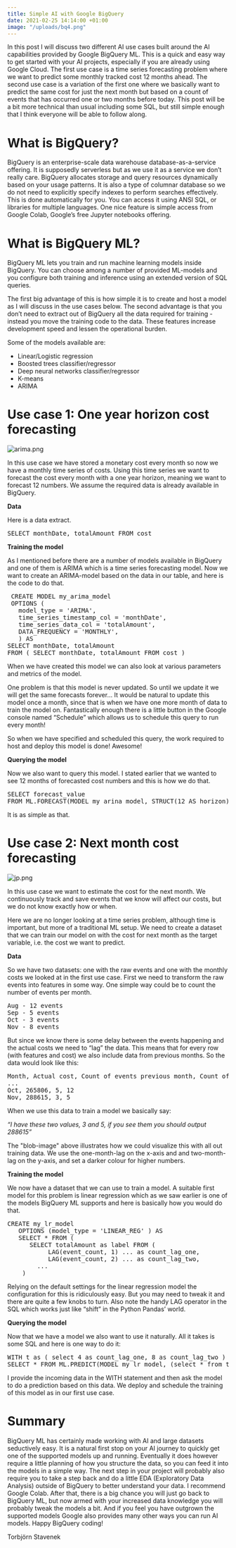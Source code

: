 ```yaml
---
title: Simple AI with Google BigQuery
date: 2021-02-25 14:14:00 +01:00
image: "/uploads/bq4.png"
---
```


In this post I will discuss two different AI use cases built around the AI capabilities provided by Google BigQuery ML. This is a quick and easy way to get started with your AI projects, especially if you are already using Google Cloud. The first use case is a time series forecasting problem where we want to predict some monthly tracked cost 12 months ahead. The second use case is a variation of the first one where we basically want to predict the same cost for just the next month but based on a count of events that has occurred one or two months before today. This post will be a bit more technical than usual including some SQL, but still simple enough that I think everyone will be able to follow along. 

# What is BigQuery?

BigQuery is an enterprise-scale data warehouse database-as-a-service offering. It is supposedly serverless but as we use it as a service we don’t really care. BigQuery allocates storage and query resources dynamically based on your usage patterns. It is also a type of columnar database so we do not need to explicitly specify indexes to perform searches effectively. This is done automatically for you.  You can access it using ANSI SQL, or libraries for multiple languages. One nice feature is simple access from Google Colab, Google’s free Jupyter notebooks offering.

# What is BigQuery ML?

BigQuery ML lets you train and run machine learning models inside BigQuery. You can choose among a number of provided ML-models and you configure both training and inference using an extended version of SQL queries. 

The first big advantage of this is how simple it is to create and host a model as I will discuss in the use cases below. The second advantage is that you don’t need to extract out of BigQuery all the data required for training - instead you move the training code to the data. These features increase development speed and lessen the operational burden.

Some of the models available are:
* Linear/Logistic regression
* Boosted trees classifier/regressor
* Deep neural networks classifier/regressor
* K-means
* ARIMA


# Use case 1: One year horizon cost forecasting

![arima.png](/uploads/arima.png)

In this use case we have stored a monetary cost every month so now we have a monthly time series of costs. Using this time series we want to forecast the cost every month with a one year horizon, meaning we want to forecast 12 numbers. We assume the required data is already available in BigQuery.

**Data**

Here is a data extract.

<pre>
SELECT monthDate, totalAmount FROM cost
</pre>


**Training the model**

As I mentioned before there are a number of models available in BigQuery and one of them is ARIMA which is a time series forecasting model. Now we want to create an ARIMA-model based on the data in our table, and here is the code to do that.

<pre>
 CREATE MODEL my_arima_model
 OPTIONS (
   model_type = 'ARIMA',
   time_series_timestamp_col = 'monthDate',
   time_series_data_col = 'totalAmount',
   DATA_FREQUENCY = 'MONTHLY',
   ) AS
SELECT monthDate, totalAmount
FROM ( SELECT monthDate, totalAmount FROM cost )
</pre>

When we have created this model we can also look at various parameters and metrics of the model.

One problem is that this model is never updated. So until we update it we will get the same forecasts forever… It would be natural to update this model once a month, since that is when we have one more month of data to train the model on. Fantastically enough there is a little button in the Google console named “Schedule” which allows us to schedule this query to run every month! 

So when we have specified and scheduled this query, the work required to host and deploy this model is done! Awesome! 


**Querying the model**

Now we also want to query this model. I stated earlier that we wanted to see 12 months of forecasted cost numbers and this is how we do that.

<pre>
SELECT forecast_value 
FROM ML.FORECAST(MODEL my_arina_model, STRUCT(12 AS horizon))
</pre>

It is as simple as that.


# Use case 2: Next month cost forecasting

![jp.png](/uploads/jp.png)


In this use case we want to estimate the cost for the next month. We continuously track and save events that we know will affect our costs, but we do not know exactly how or when. 

Here we are no longer looking at a time series problem, although time is important, but more of a traditional ML setup. We need to create a dataset that we can train our model on with the cost for next month as the target variable, i.e. the cost we want to predict.

**Data**

So we have two datasets: one with the raw events and one with the monthly costs we looked at in the first use case. First we need to transform the raw events into features in some way. One simple way could be to count the number of events per month.

<pre>
Aug - 12 events
Sep - 5 events
Oct - 3 events
Nov - 8 events
</pre>

But since we know there is some delay between the events happening and the actual costs we need to “lag” the data. This means that for every row (with features and cost) we also include data from previous months. So the data would look like this:

<pre>
Month, Actual cost, Count of events previous month, Count of events 2 months back
...
Oct, 265806, 5, 12
Nov, 288615, 3, 5
</pre>


When we use this data to train a model we basically say:

*“I have these two values, 3 and 5, if you see them you should output 288615”*

The "blob-image" above illustrates how we could visualize this with all out training data. We use the one-month-lag on the x-axis and and two-month-lag on the y-axis, and set a darker colour for higher numbers. 

**Training the model**

We now have a dataset that we can use to train a model. A suitable first model for this problem is linear regression which as we saw earlier is one of the models BigQuery ML supports and here is basically how you would do that.

<pre>
CREATE my_lr_model
   OPTIONS (model_type = 'LINEAR_REG' ) AS
   SELECT * FROM (
      SELECT totalAmount as label FROM (
           LAG(event_count, 1) ... as count_lag_one,
           LAG(event_count, 2) ... as count_lag_two,
		...
	)
</pre>

Relying on the default settings for the linear regression model the configuration for this is ridiculously easy. But you may need to tweak it and there are quite a few knobs to turn. Also note the handy LAG operator in the SQL which works just like “shift” in the Python Pandas’ world.

**Querying the model**

Now that we have a model we also want to use it naturally. All it takes is some SQL and here is one way to do it:

<pre>
WITH t as ( select 4 as count_lag_one, 8 as count_lag_two )
SELECT * FROM ML.PREDICT(MODEL my_lr_model, (select * from t) )
</pre>

I provide the incoming data in the WITH statement and then ask the model to do a prediction based on this data. We deploy and schedule the training of this model as in our first use case.

# Summary

BigQuery ML has certainly made working with AI and large datasets seductively easy. It is a natural first stop on your AI journey to quickly get one of the supported models up and running. Eventually it does however require a little planning of how you structure the data, so you can feed it into the models in a simple way. The next step in your project will probably also require you to take a step back and do a little EDA (Exploratory Data Analysis) outside of BigQuery to better understand your data. I recommend Google Colab. After that, there is a big chance you will just go back to BigQuery ML, but now armed with your increased data knowledge you will probably tweak the models a bit. And if you feel you have outgrown the supported models Google also provides many other ways you can run AI models. Happy BigQuery coding!


Torbjörn Stavenek
